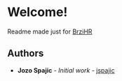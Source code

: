 # Welcome!
Readme made just for [BrziHR](https://github.com/brzihr)


## Authors

* **Jozo Spajic** - *Initial work* - [jspajic](https://github.com/jspajic)
